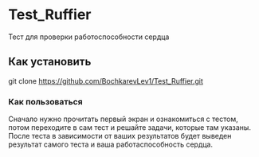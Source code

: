 # Test_Ruffier
Тест для проверки работоспособности сердца
## Как установить
git clone https://github.com/BochkarevLev1/Test_Ruffier.git
### Как пользоваться
Сначало нужно прочитать первый экран и ознакомиться с тестом, потом переходите в сам тест и решайте задачи, которые там указаны. После теста в зависимости от
ваших результатов будет выведен результат самого теста и ваша работаспособность сердца.
